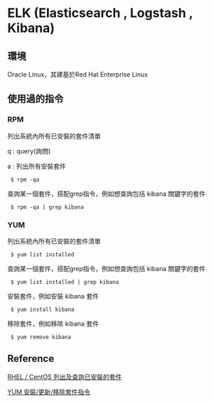 # ELK (Elasticsearch , Logstash , Kibana)

## 環境
Oracle Linux，其建基於Red Hat Enterprise Linux

## 使用過的指令
### RPM
列出系統內所有已安裝的套件清單

q : query(詢問)

a : 列出所有安裝套件
```
 $ rpm -qa
```
查詢某一個套件，搭配grep指令，例如想查詢包括 kibana 關鍵字的套件
```
 $ rpm -qa | grep kibana
```
### YUM
列出系統內所有已安裝的套件清單
```
 $ yum list installed
```
查詢某一個套件，搭配grep指令，例如想查詢包括 kibana 關鍵字的套件
```
 $ yum list installed | grep kibana
```
安裝套件，例如安裝 kibana 套件
```
 $ yum install kibana
```
移除套件，例如移除 kibana 套件
```
 $ yum remove kibana
```
## Reference
[RHEL / CentOS 列出及查詢已安裝的套件](https://www.phpini.com/linux/rhel-centos-list-search-installed-packages)

[YUM 安裝/更新/移除套件指令](https://www.phpini.com/linux/yum-install-remove-update-package)
